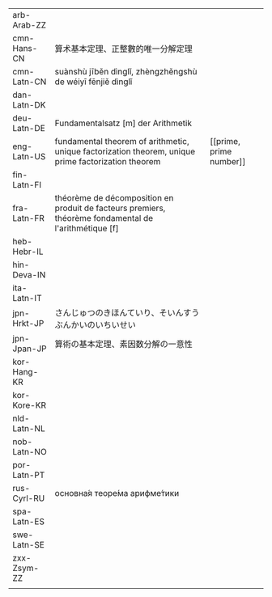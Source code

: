 | | | |
|-|-|-|
| arb-Arab-ZZ |  |  |
| cmn-Hans-CN | 算术基本定理、正整數的唯一分解定理 |  |
| cmn-Latn-CN | suànshù jīběn dìnglǐ, zhèngzhěngshù de wéiyī fēnjiě dìnglǐ |  |
| dan-Latn-DK |  |  |
| deu-Latn-DE | Fundamentalsatz [m] der Arithmetik |  |
| eng-Latn-US | fundamental theorem of arithmetic, unique factorization theorem, unique prime factorization theorem | [[prime, prime number]] |
| fin-Latn-FI |  |  |
| fra-Latn-FR | théorème de décomposition en produit de facteurs premiers, théorème fondamental de l'arithmétique [f] |  |
| heb-Hebr-IL |  |  |
| hin-Deva-IN |  |  |
| ita-Latn-IT |  |  |
| jpn-Hrkt-JP | さんじゅつのきほんていり、そいんすうぶんかいのいちいせい |  |
| jpn-Jpan-JP | 算術の基本定理、素因数分解の一意性 |  |
| kor-Hang-KR |  |  |
| kor-Kore-KR |  |  |
| nld-Latn-NL |  |  |
| nob-Latn-NO |  |  |
| por-Latn-PT |  |  |
| rus-Cyrl-RU | основна́я теоре́ма арифме́тики |  |
| spa-Latn-ES |  |  |
| swe-Latn-SE |  |  |
| zxx-Zsym-ZZ |  |  |
|  |  |  |
